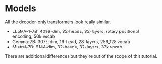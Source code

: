 # Models

All the decoder-only transformers look really similar.

- LLaMA-1-7B: 4096-dim, 32-heads, 32-layers, rotary positional encoding, 50k vocab
- Gemma-7B: 3072-dim, 16-head, 28-layers, 256_128 vocab
- Mistral-7B: 6144-dim, 32-heads, 32-layers, 32k vocab

There are additional differences but they're out of the scope of this tutorial.
